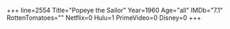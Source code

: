 +++
line=2554
Title="Popeye the Sailor"
Year=1960
Age="all"
IMDb="7.1"
RottenTomatoes=""
Netflix=0
Hulu=1
PrimeVideo=0
Disney=0
+++

